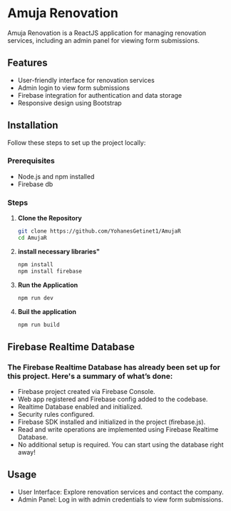 # Amuja Renovation

Amuja Renovation is a ReactJS application for managing renovation services, including an admin panel for viewing form submissions.

## Features

- User-friendly interface for renovation services
- Admin login to view form submissions
- Firebase integration for authentication and data storage
- Responsive design using Bootstrap

## Installation

Follow these steps to set up the project locally:

### Prerequisites

- Node.js and npm installed
- Firebase db

### Steps

1. **Clone the Repository**

   ```bash
   git clone https://github.com/YohanesGetinet1/AmujaR
   cd AmujaR

2. **install necessary libraries"**
    ```bash
    npm install
    npm install firebase
    ```

3. **Run the Application**
    ```bash
    npm run dev
    ```

4. **Buil the application**
    ```bash
    npm run build
    ```

## Firebase Realtime Database
### The Firebase Realtime Database has already been set up for this project. Here's a summary of what’s done:

 - Firebase project created via Firebase Console.
 - Web app registered and Firebase config added to the codebase.
 - Realtime Database enabled and initialized.
 - Security rules configured.
 - Firebase SDK installed and initialized in the project (firebase.js).
 - Read and write operations are implemented using Firebase Realtime Database.
 - No additional setup is required. You can start using the database right away!


## Usage
- User Interface: Explore renovation services and contact the company.
- Admin Panel: Log in with admin credentials to view form submissions.

